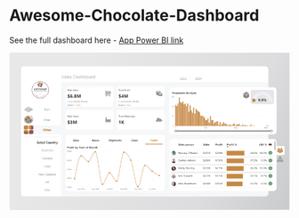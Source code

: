 # Awesome-Chocolate-Dashboard

See the full dashboard here - [App Power BI link](https://app.powerbi.com/view?r=eyJrIjoiMTkzZGMzOWMtMDc3Mi00NjdmLWE4ZmUtOTkxMWI0M2JjNmUzIiwidCI6IjhiNWNhYmI5LWYwN2UtNDY4NC05OGNmLWFjY2RjZmE4NDU0YSJ9)

![Portfolio Dashboard](<Awesome Chocolate Dashboard.PNG>)

